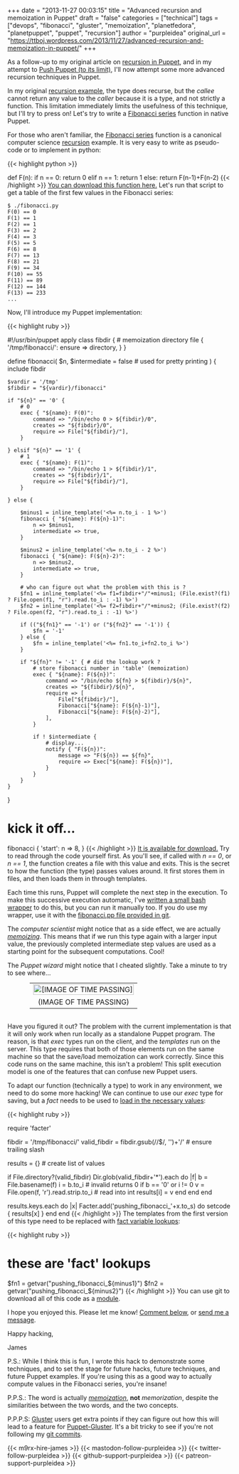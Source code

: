 +++
date = "2013-11-27 00:03:15"
title = "Advanced recursion and memoization in Puppet"
draft = "false"
categories = ["technical"]
tags = ["devops", "fibonacci", "gluster", "memoization", "planetfedora", "planetpuppet", "puppet", "recursion"]
author = "purpleidea"
original_url = "https://ttboj.wordpress.com/2013/11/27/advanced-recursion-and-memoization-in-puppet/"
+++

As a follow-up to my original article on <a title="recursion in puppet (for no particular reason)" href="/blog/2012/11/20/recursion-in-puppet-for-no-particular-reason/">recursion in Puppet</a>, and in my attempt to <a title="Pushing Puppet at Puppet Camp DC, LISA 2013" href="/blog/2013/11/05/pushing-puppet-at-puppet-camp-dc-lisa-2013/">Push Puppet (to its limit)</a>, I'll now attempt some more advanced recursion techniques in Puppet.

In my original <a href="https://github.com/purpleidea/puppet-pushing/blob/master/standalone/recursion.pp">recursion example</a>, the type does recurse, but the <em>callee</em> cannot return any value to the <em>caller</em> because it is a type, and not strictly a function. This limitation immediately limits the usefulness of this technique, but I'll try to press on! Let's try to write a <a href="https://en.wikipedia.org/wiki/Fibonacci_number">Fibonacci series</a> function in native Puppet.

For those who aren't familiar, the <a href="https://en.wikipedia.org/wiki/Fibonacci_number">Fibonacci series</a> function is a canonical computer science <a href="https://en.wikipedia.org/wiki/Recursion">recursion</a> example. It is very easy to write as pseudo-code or to implement in python:

{{< highlight python >}}

def F(n):
	if n == 0: return 0
	elif n == 1: return 1
	else: return F(n-1)+F(n-2)
{{< /highlight >}}
<a href="https://github.com/purpleidea/puppet-pushing/blob/master/standalone/fibonacci.py">You can download this function here.</a> Let's run that script to get a table of the first few values in the Fibonacci series:
```
$ ./fibonacci.py
F(0) == 0
F(1) == 1
F(2) == 1
F(3) == 2
F(4) == 3
F(5) == 5
F(6) == 8
F(7) == 13
F(8) == 21
F(9) == 34
F(10) == 55
F(11) == 89
F(12) == 144
F(13) == 233
...
```
Now, I'll introduce my Puppet implementation:

{{< highlight ruby >}}

#!/usr/bin/puppet apply
class fibdir {
	# memoization directory
	file { '/tmp/fibonacci/':
		ensure => directory,
	}
}

define fibonacci(
	$n,
	$intermediate = false # used for pretty printing
) {
	include fibdir

	$vardir = '/tmp'
	$fibdir = "${vardir}/fibonacci"

	if "${n}" == '0' {
		# 0
		exec { "${name}: F(0)":
			command => "/bin/echo 0 > ${fibdir}/0",
			creates => "${fibdir}/0",
			require => File["${fibdir}/"],
		}

	} elsif "${n}" == '1' {
		# 1
		exec { "${name}: F(1)":
			command => "/bin/echo 1 > ${fibdir}/1",
			creates => "${fibdir}/1",
			require => File["${fibdir}/"],
		}

	} else {

		$minus1 = inline_template('<%= n.to_i - 1 %>')
		fibonacci { "${name}: F(${n}-1)":
			n => $minus1,
			intermediate => true,
		}

		$minus2 = inline_template('<%= n.to_i - 2 %>')
		fibonacci { "${name}: F(${n}-2)":
			n => $minus2,
			intermediate => true,
		}

		# who can figure out what the problem with this is ?
		$fn1 = inline_template('<%= f1=fibdir+"/"+minus1; (File.exist?(f1) ? File.open(f1, "r").read.to_i : -1) %>')
		$fn2 = inline_template('<%= f2=fibdir+"/"+minus2; (File.exist?(f2) ? File.open(f2, "r").read.to_i : -1) %>')

		if (("${fn1}" == '-1') or ("${fn2}" == '-1')) {
			$fn = '-1'
		} else {
			$fn = inline_template('<%= fn1.to_i+fn2.to_i %>')
		}

		if "${fn}" != '-1' { # did the lookup work ?
			# store fibonacci number in 'table' (memoization)
			exec { "${name}: F(${n})":
				command => "/bin/echo ${fn} > ${fibdir}/${n}",
				creates => "${fibdir}/${n}",
				require => [
					File["${fibdir}/"],
					Fibonacci["${name}: F(${n}-1)"],
					Fibonacci["${name}: F(${n}-2)"],
				],
			}

			if ! $intermediate {
				# display...
				notify { "F(${n})":
					message => "F(${n}) == ${fn}",
					require => Exec["${name}: F(${n})"],
				}
			}
		}
	}
}

# kick it off...
fibonacci { 'start':
	n => 8,
}
{{< /highlight >}}
<a href="https://github.com/purpleidea/puppet-pushing/blob/master/standalone/fibonacci.pp">It is available for download.</a> Try to read through the code yourself first. As you'll see, if called with <em>n == 0</em>, or <em>n == 1</em>, the function creates a file with this value and exits. This is the secret to how the function (the type) passes values around. It first stores them in files, and then loads them in through templates.

Each time this runs, Puppet will complete the next step in the execution. To make this successive execution automatic, I've <a href="https://github.com/purpleidea/puppet-pushing/blob/master/standalone/fibonacci.sh">written a small bash wrapper</a> to do this, but you can run it manually too. If you do use my wrapper, use it with the <a href="https://github.com/purpleidea/puppet-pushing/blob/master/standalone/fibonacci.pp">fibonacci.pp file provided in git</a>.

The <em>computer scientist</em> might notice that as a side effect, we are actually <a href="https://en.wikipedia.org/wiki/Memoization"><em>memoizing</em></a>. This means that if we run this type again with a larger input value, the previously completed intermediate step values are used as a starting point for the subsequent computations. Cool!

The <em>Puppet wizard</em> might notice that I cheated slightly. Take a minute to try to see where...

<table style="text-align:center; width:80%; margin:0 auto;"><tr><td><a href="muppets-clock.png"><img class="size-full wp-image-618" alt="[IMAGE OF TIME PASSING]" src="muppets-clock.png" width="100%" height="100%" /></a></td></tr><tr><td>(IMAGE OF TIME PASSING)</td></tr></table></br />

Have you figured it out? The problem with the current implementation is that it will only work when run locally as a standalone Puppet program. The reason, is that <em>exec</em> types run on the client, and the <em>templates</em> run on the server. This type requires that both of those elements run on the same machine so that the save/load memoization can work correctly. Since this code runs on the same machine, this isn't a problem! This split execution model is one of the features that can confuse new Puppet users.

To adapt our function (technically a type) to work in any environment, we need to do some more hacking! We can continue to use our <em>exec</em> type for saving, but a <em>fact</em> needs to be used to <a href="https://github.com/purpleidea/puppet-pushing/blob/master/lib/facter/fibonacci.rb">load in the necessary values</a>:

{{< highlight ruby >}}

require 'facter'

fibdir = '/tmp/fibonacci/'
valid_fibdir = fibdir.gsub(/\/$/, '')+'/' # ensure trailing slash

results = {} # create list of values

if File.directory?(valid_fibdir)
	Dir.glob(valid_fibdir+'*').each do |f|
		b = File.basename(f)
		i = b.to_i # invalid returns 0
		if b == '0' or i != 0
			v = File.open(f, 'r').read.strip.to_i # read into int
			results[i] = v
		end
	end
end

results.keys.each do |x|
	Facter.add('pushing_fibonacci_'+x.to_s) do
		setcode {
			results[x]
		}
	end
end
{{< /highlight >}}
The templates from the first version of this type need to be replaced with <a href="https://github.com/purpleidea/puppet-pushing/blob/master/manifests/fibonacci.pp">fact variable lookups</a>:

{{< highlight ruby >}}

# these are 'fact' lookups
$fn1 = getvar("pushing_fibonacci_${minus1}")
$fn2 = getvar("pushing_fibonacci_${minus2}&quot;)
{{< /highlight >}}
You can use git to download all of this code as a <a href="https://github.com/purpleidea/puppet-pushing">module</a>.

I hope you enjoyed this. Please let me know! <a href="#comments">Comment below</a>, or <a href="/contact/">send me a message</a>.

Happy hacking,

James

P.S.: While I think this is fun, I wrote this hack to demonstrate some techniques, and to set the stage for future hacks, future techniques, and future Puppet examples. If you're using this as a good way to actually compute values in the Fibonacci series, you're insane!

P.P.S.: The word is actually <a href="https://en.wikipedia.org/wiki/Memoization"><em>memoization</em></a>, <strong>not</strong> <em>memorization</em>, despite the similarities between the two words, and the two concepts.

P.P.P.S: <a href="http://www.gluster.org/blog/">Gluster</a> users get extra points if they can figure out how this will lead to a feature for <a title="puppet-gluster" href="https://github.com/purpleidea/puppet-gluster/">Puppet-Gluster</a>. It's a bit tricky to see if you're not following my <a href="https://github.com/purpleidea/">git commits</a>.

{{< m9rx-hire-james >}}
{{< mastodon-follow-purpleidea >}}
{{< twitter-follow-purpleidea >}}
{{< github-support-purpleidea >}}
{{< patreon-support-purpleidea >}}
